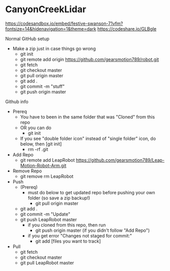# CanyonCreekLidar

https://codesandbox.io/embed/festive-swanson-71vfm?fontsize=14&hidenavigation=1&theme=dark
https://codeshare.io/GLBgle

Normal GitHub setup
- Make a zip just in case things go wrong
    - git init
    - git remote add origin https://github.com/gearsmotion789/robot.git
    - git fetch
    - git checkout master
    - git pull origin master
    - git add .
    - git commit -m "stuff"
    - git push origin master

Github info
- Prereq
    - You have to been in the same folder that was "Cloned" from this repo
    - OR you can do
        - git init
    - If you see "double folder icon" instead of "single folder" icon, do below, then [git init]
        - rm -rf .git
- Add Repo
    - git remote add LeapRobot https://github.com/gearsmotion789/Leap-Motion-Robot-Arm.git
- Remove Repo
    - git remove rm LeapRobot
- Push
    - (Prereq)
        - must do below to get updated repo before pushing your own folder (so save a zip backup!)
            - git pull origin master
    - git add .
    - git commit -m "Update"
    - git push LeapRobot master
        - if you cloned from this repo, then run
            - git push origin master (if you didn't follow "Add Repo")
        - if you get error "Changes not staged for commit:"
            - git add [files you want to track]
- Pull
    - git fetch
    - git checkout master
    - git pull LeapRobot master
